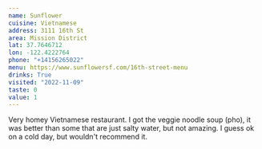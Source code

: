 ```yaml
---
name: Sunflower
cuisine: Vietnamese
address: 3111 16th St
area: Mission District
lat: 37.7646712
lon: -122.4222764
phone: "+14156265022"
menu: https://www.sunflowersf.com/16th-street-menu
drinks: True
visited: "2022-11-09"
taste: 0
value: 1
---
```


Very homey Vietnamese restaurant. I got the veggie noodle soup (pho), it was better than some that are just salty water, but not amazing. I guess ok on a cold day, but wouldn't recommend it.
